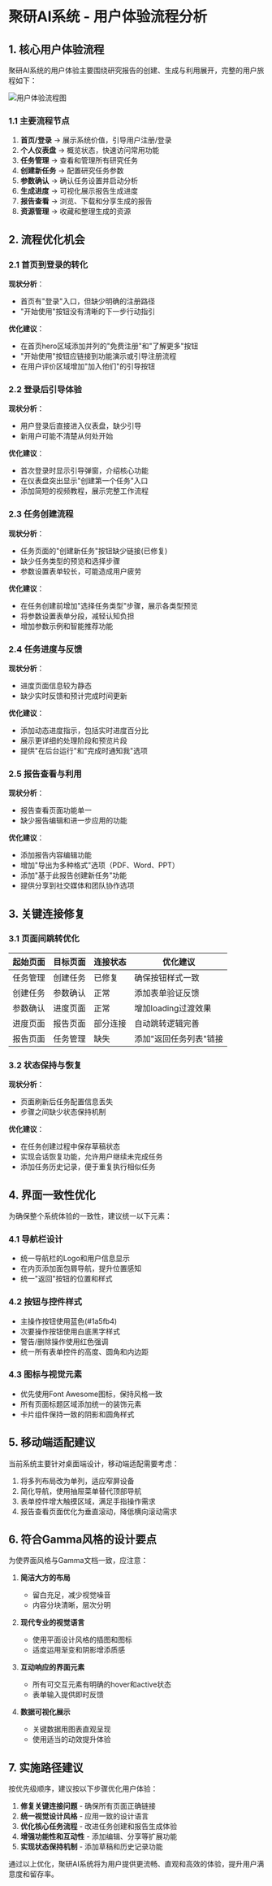 # 聚研AI系统 - 用户体验流程分析

## 1. 核心用户体验流程

聚研AI系统的用户体验主要围绕研究报告的创建、生成与利用展开，完整的用户旅程如下：

![用户体验流程图](img/ux-flow.png)

### 1.1 主要流程节点

1. **首页/登录** → 展示系统价值，引导用户注册/登录
2. **个人仪表盘** → 概览状态，快速访问常用功能
3. **任务管理** → 查看和管理所有研究任务
4. **创建新任务** → 配置研究任务参数
5. **参数确认** → 确认任务设置并启动分析
6. **生成进度** → 可视化展示报告生成进度
7. **报告查看** → 浏览、下载和分享生成的报告
8. **资源管理** → 收藏和整理生成的资源

## 2. 流程优化机会

### 2.1 首页到登录的转化

**现状分析**：
- 首页有"登录"入口，但缺少明确的注册路径
- "开始使用"按钮没有清晰的下一步行动指引

**优化建议**：
- 在首页hero区域添加并列的"免费注册"和"了解更多"按钮
- "开始使用"按钮应链接到功能演示或引导注册流程
- 在用户评价区域增加"加入他们"的引导按钮

### 2.2 登录后引导体验

**现状分析**：
- 用户登录后直接进入仪表盘，缺少引导
- 新用户可能不清楚从何处开始

**优化建议**：
- 首次登录时显示引导弹窗，介绍核心功能
- 在仪表盘突出显示"创建第一个任务"入口
- 添加简短的视频教程，展示完整工作流程

### 2.3 任务创建流程

**现状分析**：
- 任务页面的"创建新任务"按钮缺少链接(已修复)
- 缺少任务类型的预览和选择步骤
- 参数设置表单较长，可能造成用户疲劳

**优化建议**：
- 在任务创建前增加"选择任务类型"步骤，展示各类型预览
- 将参数设置表单分段，减轻认知负担
- 增加参数示例和智能推荐功能

### 2.4 任务进度与反馈

**现状分析**：
- 进度页面信息较为静态
- 缺少实时反馈和预计完成时间更新

**优化建议**：
- 添加动态进度指示，包括实时进度百分比
- 展示更详细的处理阶段和预览片段
- 提供"在后台运行"和"完成时通知我"选项

### 2.5 报告查看与利用

**现状分析**：
- 报告查看页面功能单一
- 缺少报告编辑和进一步应用的功能

**优化建议**：
- 添加报告内容编辑功能
- 增加"导出为多种格式"选项（PDF、Word、PPT）
- 添加"基于此报告创建新任务"功能
- 提供分享到社交媒体和团队协作选项

## 3. 关键连接修复

### 3.1 页面间跳转优化

| 起始页面 | 目标页面 | 连接状态 | 优化建议 |
|---------|---------|----------|----------|
| 任务管理 | 创建任务 | 已修复 | 确保按钮样式一致 |
| 创建任务 | 参数确认 | 正常 | 添加表单验证反馈 |
| 参数确认 | 进度页面 | 正常 | 增加loading过渡效果 |
| 进度页面 | 报告页面 | 部分连接 | 自动跳转逻辑完善 |
| 报告页面 | 任务管理 | 缺失 | 添加"返回任务列表"链接 |

### 3.2 状态保持与恢复

**现状分析**：
- 页面刷新后任务配置信息丢失
- 步骤之间缺少状态保持机制

**优化建议**：
- 在任务创建过程中保存草稿状态
- 实现会话恢复功能，允许用户继续未完成任务
- 添加任务历史记录，便于重复执行相似任务

## 4. 界面一致性优化

为确保整个系统体验的一致性，建议统一以下元素：

### 4.1 导航栏设计

- 统一导航栏的Logo和用户信息显示
- 在内页添加面包屑导航，提升位置感知
- 统一"返回"按钮的位置和样式

### 4.2 按钮与控件样式

- 主操作按钮使用蓝色(#1a5fb4)
- 次要操作按钮使用白底黑字样式
- 警告/删除操作使用红色强调
- 统一所有表单控件的高度、圆角和内边距

### 4.3 图标与视觉元素

- 优先使用Font Awesome图标，保持风格一致
- 所有页面标题区域添加统一的装饰元素
- 卡片组件保持一致的阴影和圆角样式

## 5. 移动端适配建议

当前系统主要针对桌面端设计，移动端适配需要考虑：

1. 将多列布局改为单列，适应窄屏设备
2. 简化导航，使用抽屉菜单替代顶部导航
3. 表单控件增大触摸区域，满足手指操作需求
4. 报告查看页面优化为垂直滚动，降低横向滚动需求

## 6. 符合Gamma风格的设计要点

为使界面风格与Gamma文档一致，应注意：

1. **简洁大方的布局**
   - 留白充足，减少视觉噪音
   - 内容分块清晰，层次分明

2. **现代专业的视觉语言**
   - 使用平面设计风格的插图和图标
   - 适度运用渐变和阴影增添质感

3. **互动响应的界面元素**
   - 所有可交互元素有明确的hover和active状态
   - 表单输入提供即时反馈

4. **数据可视化展示**
   - 关键数据用图表直观呈现
   - 使用适当的动效提升体验

## 7. 实施路径建议

按优先级顺序，建议按以下步骤优化用户体验：

1. **修复关键连接问题** - 确保所有页面正确链接
2. **统一视觉设计风格** - 应用一致的设计语言
3. **优化核心任务流程** - 改进任务创建和报告生成体验
4. **增强功能性和互动性** - 添加编辑、分享等扩展功能
5. **实现状态保持机制** - 添加草稿和历史记录功能

通过以上优化，聚研AI系统将为用户提供更流畅、直观和高效的体验，提升用户满意度和留存率。 